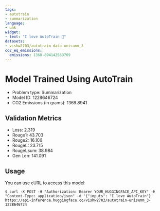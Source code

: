 ```yaml
---
tags:
- autotrain
- summarization
language:
- unk
widget:
- text: "I love AutoTrain 🤗"
datasets:
- vishw2703/autotrain-data-unisumm_3
co2_eq_emissions:
  emissions: 1368.894142563709
---
```


# Model Trained Using AutoTrain

- Problem type: Summarization
- Model ID: 1228646724
- CO2 Emissions (in grams): 1368.8941

## Validation Metrics

- Loss: 2.319
- Rouge1: 43.703
- Rouge2: 16.106
- RougeL: 23.715
- RougeLsum: 38.984
- Gen Len: 141.091

## Usage

You can use cURL to access this model:

```
$ curl -X POST -H "Authorization: Bearer YOUR_HUGGINGFACE_API_KEY" -H "Content-Type: application/json" -d '{"inputs": "I love AutoTrain"}' https://api-inference.huggingface.co/vishw2703/autotrain-unisumm_3-1228646724
```